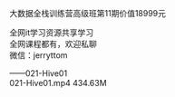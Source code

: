 大数据全栈训练营高级班第11期价值18999元

全网it学习资源共享学习<br>全网课程都有，欢迎私聊<br>微信：jerryttom<br>

——021-Hive01<br> 021-Hive01.mp4 434.63M
